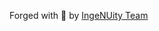 Forged with &#x1F499; by [IngeNUity Team](https://github.com/electron0zero/Ingenuity2017/graphs/contributors)
